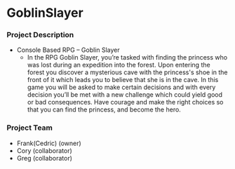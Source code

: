 # GoblinSlayer

### Project Description
* Console Based RPG – Goblin Slayer
  * In the RPG Goblin Slayer, you’re tasked with finding the princess who was lost during an expedition into the forest. Upon entering the forest you discover a mysterious cave with the princess's shoe in the front of it which leads you to believe that she is in the cave. In this game you will be asked to make certain decisions and with every decision you’ll be met with a new challenge which could yield good or bad consequences. Have courage and make the right choices so that you can find the princess, and become the hero.
### Project Team
* Frank(Cedric) (owner)
* Cory (collaborator)
* Greg (collaborator)
